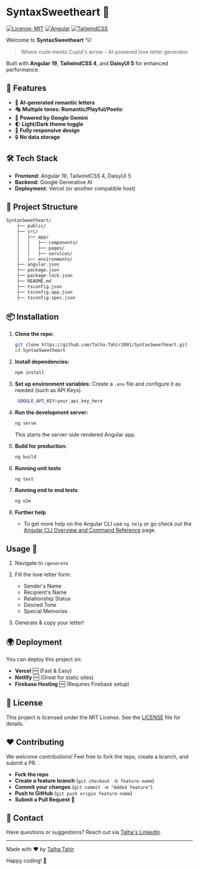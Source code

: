 # SyntaxSweetheart 💌
[![License: MIT](https://img.shields.io/badge/License-MIT-pink.svg)](https://opensource.org/licenses/MIT) 
[![Angular](https://img.shields.io/badge/Angular-v19-red.svg)](https://angular.io/) 
[![TailwindCSS](https://img.shields.io/badge/TailwindCSS-v4-blue.svg)](https://tailwindcss.com/)

Welcome to **SyntaxSweetheart** 💘!
> Where code meets Cupid's arrow - AI-powered love letter generator

Built with **Angular 19**, **TailwindCSS 4**, and **DaisyUI 5** for enhanced performance.

<!--
![App Screenshot](https://via.placeholder.com/1200x600.png/ff69b4/ffffff?text=SyntaxSweetheart+Demo)
--->

## 🚀 Features
- 💌 **AI-generated romantic letters**
- 🎭 **Multiple tones: Romantic/Playful/Poetic**
- 🤖 **Powered by Google Gemini**
- 🌓 **Light/Dark theme toggle**
- 📱 **Fully responsive design**
- 🔒 **No data storage**

## 🛠️ Tech Stack
- **Frontend:** Angular 19, TailwindCSS 4, DaisyUI 5
- **Backend:** Google Generative AI
- **Deployment:** Vercel (or another compatible host)

## 📂 Project Structure 
```bash
SyntaxSweetheart/
	├── public/
	├── src/
	│   ├── app/
	│   │   ├── components/
	│   │   ├── pages/
	│   │   ├── services/
	│   ├── environments/
	├── angular.json
	├── package.json
	├── package-lock.json
	├── README.md
	├── tsconfig.json
	├── tsconfig.app.json
	├── tsconfig.spec.json
```

## 📦 Installation

1. **Clone the repo:**
   ```sh
   git clone https://github.com/Talha-Tahir2001/SyntaxSweetheart.git
   cd SyntaxSweetheart
   ```

2. **Install dependencies:**
   ```sh
   npm install
   ```

3. **Set up environment variables:**
   Create a `.env` file and configure it as needed (such as API Keys).
   ```bash
	GOOGLE_API_KEY=your_api_key_here
	```

4. **Run the development server:**
   ```sh
   ng serve
   ```
   This starts the server-side rendered Angular app.

5. **Build for production:**
   ```sh
   ng build
   ```

6. **Running unit tests**
   ```sh
   ng test
   ```

7. **Running end to end tests**
   ```sh
   ng e2e
   ```

8. **Further help**
	-  To get more help on the Angular CLI use `ng help` or go check out the [Angular CLI Overview and Command Reference](https://angular.dev/tools/cli) page.

## Usage 💖

1.  Navigate to  `/generate`
    
2.  Fill the love letter form:
    -   Sender's Name
    -   Recipient's Name    
    -   Relationship Status
    -   Desired Tone
    -   Special Memories
        
3.  Generate & copy your letter!

## 🌍 Deployment
You can deploy this project on:
-   **Vercel** 🆓 (Fast & Easy)
-   **Netlify** 🆓 (Great for static sites)
-   **Firebase Hosting** 🆓 (Requires Firebase setup)

## 📄 License
This project is licensed under the MIT License. See the [LICENSE](https://github.com/Talha-Tahir2001/SyntaxSweetheart?tab=MIT-1-ov-file) file for details.

## ❤️ Contributing
We welcome contributions! Feel free to fork the repo, create a branch, and submit a PR.
-   **Fork the repo**
-   **Create a feature branch** (`git checkout -b feature-name`)
-   **Commit your changes** (`git commit -m "Added feature"`)
-   **Push to GitHub** (`git push origin feature-name`)
-   **Submit a Pull Request** 🚀

## 📧 Contact
Have questions or suggestions? Reach out via [Talha's LinkedIn](https://www.linkedin.com/in/talha-tahir1/).

---
Made with ❤️ by  [Talha Tahir](https://github.com/Talha-Tahir2001)

Happy coding! 🎉


